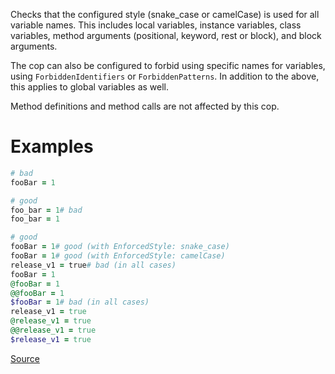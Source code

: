 
Checks that the configured style (snake_case or camelCase) is used for all variable names.
This includes local variables, instance variables, class variables, method arguments
(positional, keyword, rest or block), and block arguments.

The cop can also be configured to forbid using specific names for variables, using
`ForbiddenIdentifiers` or `ForbiddenPatterns`. In addition to the above, this applies
to global variables as well.

Method definitions and method calls are not affected by this cop.

# Examples

```ruby
# bad
fooBar = 1

# good
foo_bar = 1# bad
foo_bar = 1

# good
fooBar = 1# good (with EnforcedStyle: snake_case)
fooBar = 1# good (with EnforcedStyle: camelCase)
release_v1 = true# bad (in all cases)
fooBar = 1
@fooBar = 1
@@fooBar = 1
$fooBar = 1# bad (in all cases)
release_v1 = true
@release_v1 = true
@@release_v1 = true
$release_v1 = true
```

[Source](http://www.rubydoc.info/gems/rubocop/RuboCop/Cop/Naming/VariableName)